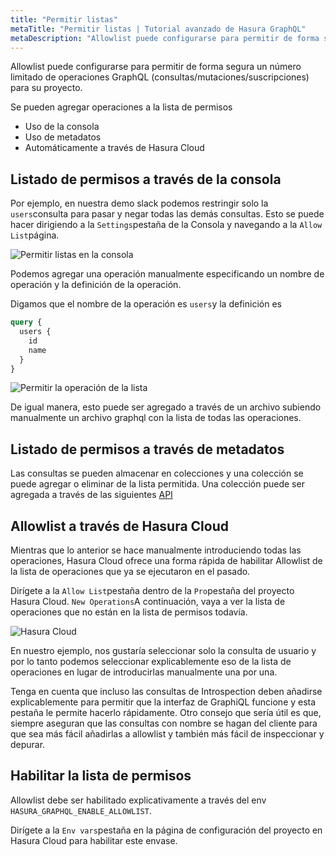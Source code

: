 ```yaml
---
title: "Permitir listas"
metaTitle: "Permitir listas | Tutorial avanzado de Hasura GraphQL"
metaDescription: "Allowlist puede configurarse para permitir de forma segura un número limitado de operaciones GraphQL (consultas/mutaciones/suscripciones) para su proyecto."
---
```


Allowlist puede configurarse para permitir de forma segura un número limitado de operaciones GraphQL (consultas/mutaciones/suscripciones) para su proyecto.

Se pueden agregar operaciones a la lista de permisos

- Uso de la consola
- Uso de metadatos
- Automáticamente a través de Hasura Cloud

## Listado de permisos a través de la consola

Por ejemplo, en nuestra demo slack podemos restringir solo la `users`consulta para pasar y negar todas las demás consultas. Esto se puede hacer dirigiendo a la `Settings`pestaña de la Consola y navegando a la `Allow List`página.

![Permitir listas en la consola](https://graphql-engine-cdn.hasura.io/learn-hasura/assets/graphql-hasura-advanced/console-allow-lists.png)

Podemos agregar una operación manualmente especificando un nombre de operación y la definición de la operación.

Digamos que el nombre de la operación es `users`y la definición es

```graphql
query {
  users {
    id
    name
  }
}
```

![Permitir la operación de la lista](https://graphql-engine-cdn.hasura.io/learn-hasura/assets/graphql-hasura-advanced/allow-list-operation.png)

De igual manera, esto puede ser agregado a través de un archivo subiendo manualmente un archivo graphql con la lista de todas las operaciones.

## Listado de permisos a través de metadatos

Las consultas se pueden almacenar en colecciones y una colección se puede agregar o eliminar de la lista permitida. Una colección puede ser agregada a través de las siguientes [API](https://hasura.io/docs/latest/graphql/core/api-reference/schema-metadata-api/query-collections.html#api-query-collections)

## Allowlist a través de Hasura Cloud

Mientras que lo anterior se hace manualmente introduciendo todas las operaciones, Hasura Cloud ofrece una forma rápida de habilitar Allowlist de la lista de operaciones que ya se ejecutaron en el pasado.

Dirígete a la `Allow List`pestaña dentro de la `Pro`pestaña del proyecto Hasura Cloud. `New Operations`A continuación, vaya a ver la lista de operaciones que no están en la lista de permisos todavía.

![Hasura Cloud](https://graphql-engine-cdn.hasura.io/learn-hasura/assets/graphql-hasura-advanced/hasura-cloud-allowlist.png)

En nuestro ejemplo, nos gustaría seleccionar solo la consulta de usuario y por lo tanto podemos seleccionar explicablemente eso de la lista de operaciones en lugar de introducirlas manualmente una por una.

Tenga en cuenta que incluso las consultas de Introspection deben añadirse explicablemente para permitir que la interfaz de GraphiQL funcione y esta pestaña le permite hacerlo rápidamente. Otro consejo que sería útil es que, siempre aseguran que las consultas con nombre se hagan del cliente para que sea más fácil añadirlas a allowlist y también más fácil de inspeccionar y depurar.

## Habilitar la lista de permisos

Allowlist debe ser habilitado explicativamente a través del env `HASURA_GRAPHQL_ENABLE_ALLOWLIST`.

Dirígete a la `Env vars`pestaña en la página de configuración del proyecto en Hasura Cloud para habilitar este envase.
